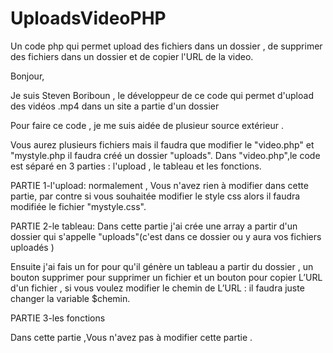 # UploadsVideoPHP
Un code php qui permet upload des fichiers dans un dossier , de supprimer des fichiers dans un dossier et de copier l'URL de la video. 

Bonjour,

Je suis Steven Boriboun , le développeur de ce code qui permet d'upload des vidéos .mp4 dans un site a partie d'un dossier

Pour faire ce code , je me suis aidée de plusieur source extérieur .

Vous aurez plusieurs fichiers mais il faudra que modifier le "video.php" et "mystyle.php
il faudra créé un dossier "uploads".
Dans "video.php",le code est séparé en 3 parties : l'upload , le tableau et les fonctions.

PARTIE 1-l'upload: normalement , Vous n'avez rien à modifier dans cette partie, par contre si vous souhaitée modifier le style css alors il faudra modifiée le fichier "mystyle.css".


PARTIE 2-le tableau: Dans cette partie j'ai crée une array a partir d'un dossier qui s'appelle "uploads"(c'est dans ce dossier ou y aura vos fichiers uploadés )

Ensuite j'ai fais un for pour qu'il génère un tableau a partir du dossier , un bouton supprimer pour supprimer un fichier et un bouton pour copier L’URL d'un fichier , si vous voulez modifier le chemin de L’URL : il faudra juste changer la variable $chemin.


PARTIE 3-les fonctions

Dans cette partie ,Vous n'avez pas à modifier cette partie .
